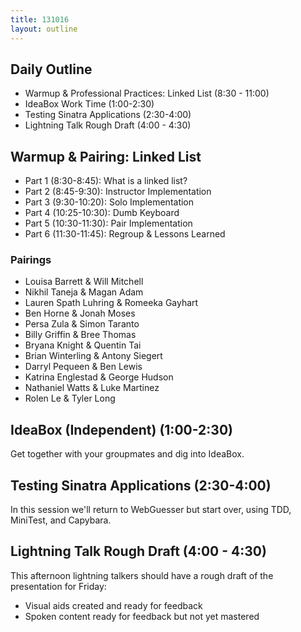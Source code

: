 ```yaml
---
title: 131016
layout: outline
---
```


## Daily Outline

* Warmup & Professional Practices: Linked List (8:30 - 11:00)
* IdeaBox Work Time (1:00-2:30)
* Testing Sinatra Applications (2:30-4:00)
* Lightning Talk Rough Draft (4:00 - 4:30)

## Warmup & Pairing: Linked List

* Part 1 (8:30-8:45): What is a linked list?
* Part 2 (8:45-9:30): Instructor Implementation
* Part 3 (9:30-10:20): Solo Implementation
* Part 4 (10:25-10:30): Dumb Keyboard
* Part 5 (10:30-11:30): Pair Implementation
* Part 6 (11:30-11:45): Regroup & Lessons Learned

### Pairings

* Louisa Barrett & Will Mitchell
* Nikhil Taneja & Magan Adam
* Lauren Spath Luhring & Romeeka Gayhart
* Ben Horne & Jonah Moses
* Persa Zula & Simon Taranto
* Billy Griffin & Bree Thomas
* Bryana Knight & Quentin Tai
* Brian Winterling & Antony Siegert
* Darryl Pequeen & Ben Lewis
* Katrina Englestad & George Hudson
* Nathaniel Watts & Luke Martinez
* Rolen Le & Tyler Long

## IdeaBox (Independent) (1:00-2:30)

Get together with your groupmates and dig into IdeaBox.

## Testing Sinatra Applications (2:30-4:00)

In this session we'll return to WebGuesser but start over, using TDD, MiniTest, and Capybara.

## Lightning Talk Rough Draft (4:00 - 4:30)

This afternoon lightning talkers should have a rough draft of the presentation for Friday:

* Visual aids created and ready for feedback
* Spoken content ready for feedback but not yet mastered

